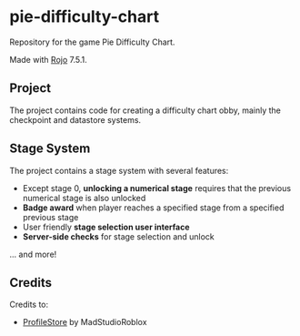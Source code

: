 # pie-difficulty-chart

Repository for the game Pie Difficulty Chart.

Made with [Rojo](https://github.com/rojo-rbx/rojo) 7.5.1.


## Project

The project contains code for creating a difficulty chart obby, mainly the checkpoint and datastore systems.


## Stage System

The project contains a stage system with several features:

- Except stage 0, **unlocking a numerical stage** requires that the previous numerical stage is also unlocked
- **Badge award** when player reaches a specified stage from a specified previous stage
- User friendly **stage selection user interface**
- **Server-side checks** for stage selection and unlock

... and more!


## Credits

Credits to:

* [ProfileStore](https://github.com/MadStudioRoblox/ProfileStore) by MadStudioRoblox
